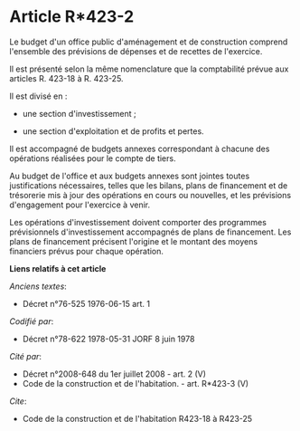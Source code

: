 # Article R*423-2

Le budget d'un office public d'aménagement et de construction comprend l'ensemble des prévisions de dépenses et de recettes
de l'exercice.

Il est présenté selon la même nomenclature que la comptabilité prévue aux articles R. 423-18 à R. 423-25.

Il est divisé en :

- une section d'investissement ;

- une section d'exploitation et de profits et pertes.

Il est accompagné de budgets annexes correspondant à chacune des opérations réalisées pour le compte de tiers.

Au budget de l'office et aux budgets annexes sont jointes toutes justifications nécessaires, telles que les bilans, plans de
financement et de trésorerie mis à jour des opérations en cours ou nouvelles, et les prévisions d'engagement pour l'exercice
à venir.

Les opérations d'investissement doivent comporter des programmes prévisionnels d'investissement accompagnés de plans de
financement. Les plans de financement précisent l'origine et le montant des moyens financiers prévus pour chaque opération.

**Liens relatifs à cet article**

_Anciens textes_:

  - Décret n°76-525 1976-06-15 art. 1

_Codifié par_:

  - Décret n°78-622 1978-05-31 JORF 8 juin 1978

_Cité par_:

  - Décret n°2008-648 du 1er juillet 2008 - art. 2 (V)
  - Code de la construction et de l'habitation. - art. R*423-3 (V)

_Cite_:

  - Code de la construction et de l'habitation R423-18 à R423-25

